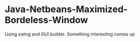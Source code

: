 # Java-Netbeans-Maximized-Bordeless-Window
Using swing and GUI builder. Something interesting comes up
